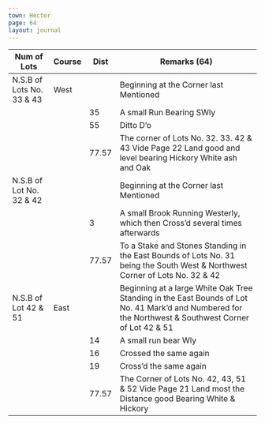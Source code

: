 ```yaml
---
town: Hector
page: 64
layout: journal
---
```


| Num of Lots | Course | Dist | Remarks (64) |
|-|-|-|-|
| N.S.B of Lots No. 33 & 43 | West | | Beginning at the Corner last Mentioned |
| | | 35 | A small Run Bearing SWly |
| | | 55 | Ditto D’o |
| | | 77.57 | The corner of Lots No. 32. 33. 42 & 43 Vide Page 22 Land good and level bearing Hickory White ash and Oak |
| N.S.B of Lot No. 32 & 42 | | | Beginning at the Corner last Mentioned |
| | | 3 | A small Brook Running Westerly, which then Cross’d several times afterwards |
| | | 77.57 | To a Stake and Stones Standing in the East Bounds of Lots No. 31 being the South West & Northwest Corner of Lots No. 32 & 42 |
| N.S.B of Lot 42 & 51 | East | | Beginning at a large White Oak Tree Standing in the East Bounds of Lot No. 41 Mark’d and Numbered for the Northwest & Southwest Corner of Lot 42 & 51 |
| | | 14 | A small run bear Wly |
| | | 16 | Crossed the same again |
| | | 19 | Cross’d the same again |
| | | 77.57 | The Corner of Lots No. 42, 43, 51 & 52 Vide Page 21 Land most the Distance good Bearing White & Hickory |
